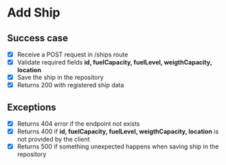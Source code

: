 # Add Ship

## Success case
- [x] Receive a POST request in /ships route
- [x] Validate required fields **id, fuelCapacity, fuelLevel, weigthCapacity, location**
- [x] Save the ship in the repository
- [x] Returns 200 with registered ship data

## Exceptions
- [x] Returns 404 error if the endpoint not exists
- [x] Returns 400 if **id, fuelCapacity, fuelLevel, weigthCapacity, location** is not provided by the client
- [x] Returns 500 if something unexpected happens when saving ship in the repository